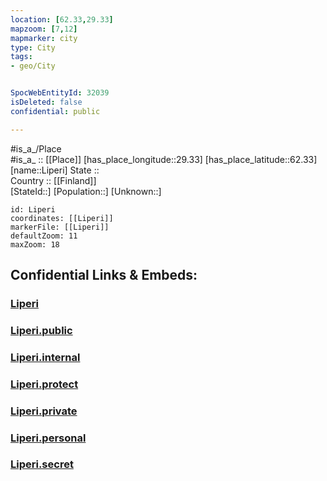 ```yaml
---
location: [62.33,29.33] 
mapzoom: [7,12] 
mapmarker: city 
type: City
tags:
- geo/City


SpocWebEntityId: 32039
isDeleted: false
confidential: public

---
```

#is_a_/Place  
#is_a_ :: [[Place]] 
[has_place_longitude::29.33] 
[has_place_latitude::62.33] 
[name::Liperi] 
State ::  
Country :: [[Finland]]  
[StateId::] 
[Population::] 
[Unknown::] 


```leaflet
id: Liperi
coordinates: [[Liperi]] 
markerFile: [[Liperi]] 
defaultZoom: 11 
maxZoom: 18
```


## Confidential Links & Embeds: 

### [Liperi](/_Standards/Earth/Continent/Europe/Europe~North/Finland/Provinces~Finland/Eastern_Finland/counties~Eastern_Finland/Karelia~North/City/Liperi.md) 

### [Liperi.public](/_public/Earth/Continent/Europe/Europe~North/Finland/Provinces~Finland/Eastern_Finland/counties~Eastern_Finland/Karelia~North/City/Liperi.public.md) 

### [Liperi.internal](/_internal/Earth/Continent/Europe/Europe~North/Finland/Provinces~Finland/Eastern_Finland/counties~Eastern_Finland/Karelia~North/City/Liperi.internal.md) 

### [Liperi.protect](/_protect/Earth/Continent/Europe/Europe~North/Finland/Provinces~Finland/Eastern_Finland/counties~Eastern_Finland/Karelia~North/City/Liperi.protect.md) 

### [Liperi.private](/_private/Earth/Continent/Europe/Europe~North/Finland/Provinces~Finland/Eastern_Finland/counties~Eastern_Finland/Karelia~North/City/Liperi.private.md) 

### [Liperi.personal](/_personal/Earth/Continent/Europe/Europe~North/Finland/Provinces~Finland/Eastern_Finland/counties~Eastern_Finland/Karelia~North/City/Liperi.personal.md) 

### [Liperi.secret](/_secret/Earth/Continent/Europe/Europe~North/Finland/Provinces~Finland/Eastern_Finland/counties~Eastern_Finland/Karelia~North/City/Liperi.secret.md)


